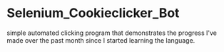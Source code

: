 # Selenium_Cookieclicker_Bot
simple automated clicking program that demonstrates the progress I've made over the past month since I started learning the language.
